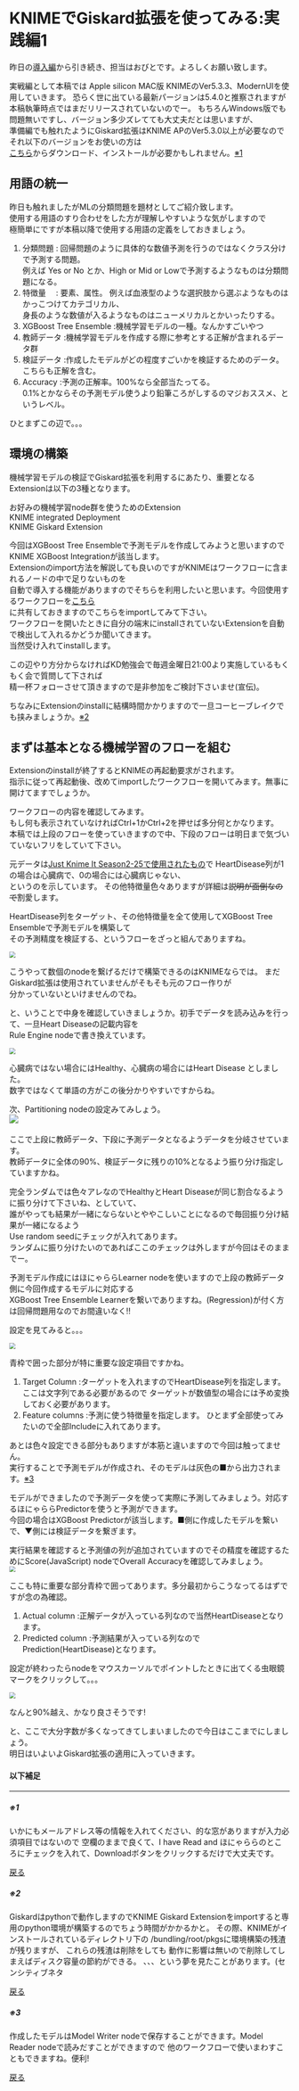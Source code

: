 # KNIMEでGiskard拡張を使ってみる:実践編1

昨日の[導入編](1.md)から引き続き、担当はおびとです。よろしくお願い致します。

実戦編として本稿では Apple silicon MAC版 KNIMEのVer5.3.3、ModernUIを使用していきます。 
恐らく世に出ている最新パージョンは5.4.0と推察されますが本稿執筆時点ではまだリリースされていないのでー。 
もちろんWindows版でも問題無いですし、バージョン多少ズレてても大丈夫だとは思いますが、  
準備編でも触れたようにGiskard拡張はKNIME APのVer5.3.0以上が必要なのでそれ以下のバージョンをお使いの方は  
[こちら](https://www.knime.com/downloads)からダウンロード、インストールが必要かもしれません。[※1](#1)

<a id=a> </a>

## 用語の統一

昨日も触れましたがMLの分類問題を題材としてご紹介致します。  
使用する用語のすり合わせをした方が理解しやすいような気がしますので  
極簡単にですが本稿以降で使用する用語の定義をしておきましょう。

1. 分類問題	: 回帰問題のように具体的な数値予測を行うのではなくクラス分けで予測する問題。  
       例えば  Yes or No とか、High or Mid or Lowで予測するようなものは分類問題になる。  
2. 特徴量　	: 要素、属性。 例えば血液型のような選択肢から選ぶようなものはかっこつけてカテゴリカル、  
                                   身長のような数値が入るようなものはニューメリカルとかいったりする。  
4. XGBoost Tree Ensemble	:機械学習モデルの一種。なんかすごいやつ  
5. 教師データ	:機械学習モデルを作成する際に参考とする正解が含まれるデータ群  
6. 検証データ  :作成したモデルがどの程度すごいかを検証するためのデータ。こちらも正解を含む。  
7. Accuracy        :予測の正解率。100%なら全部当たってる。  
       0.1%とかならその予測モデル使うより鉛筆ころがしするのマジおススメ、というレベル。

ひとまずこの辺で。。。

## 環境の構築

機械学習モデルの検証でGiskard拡張を利用するにあたり、重要となるExtensionは以下の3種となります。

お好みの機械学習node群を使うためのExtension  
KNIME integrated Deployment  
KNIME Giskard Extension  

今回はXGBoost Tree Ensembleで予測モデルを作成してみようと思いますので  
KNIME XGBoost Integrationが該当します。  
Extensionのimport方法を解説しても良いのですがKNIMEはワークフローに含まれるノードの中で足りないものを  
自動で導入する機能がありますのでそちらを利用したいと思います。今回使用するワークフローを[こちら](https://hub.knime.com/s/JdP2MNsecFvmiNOs)  
に共有しておきますのでこちらをimportしてみて下さい。  
ワークフローを開いたときに自分の端末にinstallされていないExtensionを自動で検出して入れるかどうか聞いてきます。  
当然受け入れてinstallします。  

この辺やり方分からなければKD勉強会で毎週金曜日21:00より実施しているもくもく会で質問して下されば  
精一杯フォローさせて頂きますので是非参加をご検討下さいませ(宣伝)。

ちなみにExtensionのinstallに結構時間かかりますので一旦コーヒーブレイクでも挟みましょうか。[※2](#2)  
<a id=b> </a>


## まずは基本となる機械学習のフローを組む

Extensionのinstallが終了するとKNIMEの再起動要求がされます。  
指示に従って再起動後、改めてimportしたワークフローを開いてみます。無事に開けてますでしょうか。  

ワークフローの内容を確認してみます。  
もし何も表示されていなければCtrl+1かCtrl+2を押せば多分何とかなります。  
本稿では上段のフローを使っていきますので中、下段のフローは明日まで気づいていないフリをしていて下さい。

元データは[Just Knime It Season2-25で使用されたもの](https://hub.knime.com/alinebessa/spaces/Just%20KNIME%20It!%20Season%203%20-%20Datasets/Challenge%2025%20-%20Dataset~qYUNOwK3xBbnfYqC/)で
HeartDisease列が1の場合は心臓病で、0の場合には心臓病じゃない、  
というのを示しています。 
その他特徴量色々ありますが詳細は~~説明が面倒なので~~割愛します。    

HeartDisease列をターゲット、その他特徴量を全て使用してXGBoost Tree Ensembleで予測モデルを構築して  
その予測精度を検証する、というフローをざっと組んでありますね。

<img src="./images/0.png" style="zoom:67%;" />

こうやって数個のnodeを繋げるだけで構築できるのはKNIMEならでは。
まだGiskard拡張は使用されていませんがそもそも元のフロー作りが  
分かっていないといけませんのでね。

と、いうことで中身を確認していきましょうか。初手でデータを読み込みを行って、一旦Heart Diseaseの記載内容を  
Rule Engine nodeで書き換えています。 

<img src="./images/1.png" style="zoom:67%;" /> 

心臓病ではない場合にはHealthy、心臓病の場合にはHeart Disease としました。  
数字ではなくて単語の方がこの後分かりやすいですからね。  
  
次、Partitioning nodeの設定みてみしょう。  
![](./images/2.png)　

ここで上段に教師データ、下段に予測データとなるようデータを分岐させています。  
教師データに全体の90%、検証データに残りの10%となるよう振り分け指定していますかね。  

完全ランダムでは色々アレなのでHealthyとHeart Diseaseが同じ割合なるように振り分けて下さいね、としていて、  
誰がやっても結果が一緒にならないとややこしいことになるので毎回振り分け結果が一緒になるよう  
Use random seedにチェックが入れてあります。  
ランダムに振り分けたいのであればここのチェックは外しますが今回はそのままでー。 

  
予測モデル作成にはほにゃららLearner nodeを使いますので上段の教師データ側に今回作成するモデルに対応する  
XGBoost Tree Ensemble Learnerを繋いでありますね。(Regression)が付く方は回帰問題用なのでお間違いなく!!

設定を見てみると。。。

<img src="./images/3.png" style="zoom:67%;" />


青枠で囲った部分が特に重要な設定項目ですかね。  

1. Target Column     :ターゲットを入れますのでHeartDisease列を指定します。
       ここは文字列である必要があるので  ターゲットが数値型の場合には予め変換しておく必要があります。
2. Feature columns  :予測に使う特徴量を指定します。
       ひとまず全部使ってみたいので全部Includeに入れてあります。   

 あとは色々設定できる部分もありますが本筋と違いますので今回は触ってません。  
実行することで予測モデルが作成され、そのモデルは灰色の■から出力されます。[※3](#3)
<a id=c> </a>


モデルができましたので予測データを使って実際に予測してみましょう。対応するほにゃららPredictorを使うと予測ができます。  
今回の場合はXGBoost Predictorが該当します。■側に作成したモデルを繋いで、▼側には検証データを繋ぎます。


実行結果を確認すると予測値の列が追加されていますのでその精度を確認するためにScore(JavaScript) nodeでOverall Accuracyを確認してみましょう。  
<img src="./images/5.png" style="zoom:67%;" />

ここも特に重要な部分青枠で囲ってあります。多分最初からこうなってるはずですが念の為確認。

1. Actual column     :正解データが入っている列なので当然HeartDiseaseとなります。
2. Predicted column  :予測結果が入っている列なのでPrediction(HeartDisease)となります。 

設定が終わったらnodeをマウスカーソルでポイントしたときに出てくる虫眼鏡マークをクリックして。。。

<img src="./images/4.png" style="zoom:67%;" />



なんと90%越え、かなり良さそうです!


と、ここで大分字数が多くなってきてしまいましたので今日はここまでにしましょう。  
明日はいよいよGiskard拡張の適用に入っていきます。  



#### 以下補足


---

<h5 id=1>※1</h5>
いかにもメールアドレス等の情報を入れてください、的な窓がありますが入力必須項目ではないので  
空欄のままで良くて、I have Read and ほにゃららのところにチェックを入れて、Downloadボタンをクリックするだけで大丈夫です。  

[戻る](#a)

<h5 id=2>※2</h5>
Giskardはpythonで動作しますのでKNIME Giskard Extensionをimportすると専用のpython環境が構築するのでちょう時間がかかるかと。  
その際、KNIMEがインストールされているディレクトリ下の  /bundling/root/pkgsに環境構築の残渣が残りますが、  
これらの残渣は削除をしても  動作に影響は無いので削除してしまえばディスク容量の節約ができる。  
、、、という夢を見たことがあります。(センシティブネタ

[戻る](#b)

<h5 id=3>※3</h5>
作成したモデルはModel Writer nodeで保存することができます。Model Reader  nodeで読みだすことができますので  
他のワークフローで使いまわすこともできますね。便利!

[戻る](#c)
